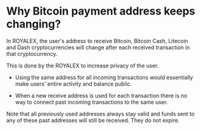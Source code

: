 # Why Bitcoin payment address keeps changing?

In ROYALEX, the user's address to receive Bitcoin, Bitcoin Cash, Litecoin and Dash cryptocurrencies will change after each received transaction in that cryptocurrency.

This is done by the ROYALEX to increase privacy of the user.

- Using the same address for all incoming transactions would essentially make users' entire activity and balance public.

- When a new receive address is used for each transaction there is no way to connect past incoming transactions to the same user.

Note that all previously used addresses always stay valid and funds sent to any of these past addresses will still be received. They do not expire.
